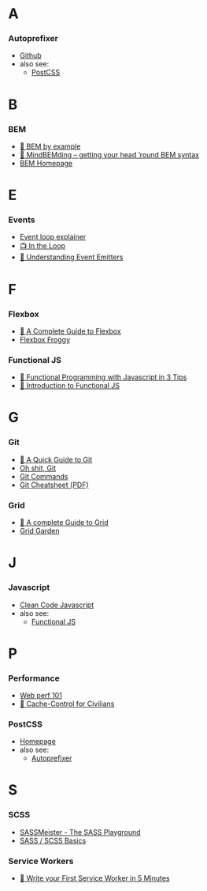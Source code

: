 # A

### Autoprefixer
- [Github](https://github.com/postcss/autoprefixer)
- also see:
  - [PostCSS](#postcss)


# B

### BEM
- [📝 BEM by example](https://seesparkbox.com/foundry/bem_by_example)
- [📝 MindBEMding – getting your head ’round BEM syntax](https://csswizardry.com/2013/01/mindbemding-getting-your-head-round-bem-syntax/)
- [BEM Homepage](http://getbem.com/introduction/)


# E

### Events
- [Event loop explainer](https://github.com/atotic/event-loop/blob/master/README.md)
- [📺 In the Loop](https://youtu.be/cCOL7MC4Pl0)
- [📝 Understanding Event Emitters](https://css-tricks.com/understanding-event-emitters/)


# F

### Flexbox
- [📝 A Complete Guide to Flexbox](https://css-tricks.com/snippets/css/a-guide-to-flexbox/)
- [Flexbox Froggy](https://flexboxfroggy.com/)

### Functional JS
- [📝 Functional Programming with Javascript in 3 Tips](https://medium.com/@alexnault/functional-programming-with-javascript-in-3-tips-f282934947e5)
- [📝 Introduction to Functional JS](https://medium.com/dailyjs/functional-js-1-introduction-7908bfe5ef8d)


# G

### Git
- [📝 A Quick Guide to Git](https://flaviocopes.com/git/)
- [Oh shit, Git](https://ohshitgit.com)
- [Git Commands](https://github.com/bpassos/git-commands)
- [Git Cheatsheet (PDF)](https://education.github.com/git-cheat-sheet-education.pdf)

### Grid
- [📝 A complete Guide to Grid](https://css-tricks.com/snippets/css/complete-guide-grid/)
- [Grid Garden](https://cssgridgarden.com/)


# J

### Javascript
- [Clean Code Javascript](https://github.com/ryanmcdermott/clean-code-javascript/blob/master/README.md)
- also see:
  - [Functional JS](#functionaljs)


# P

### Performance
- [Web perf 101](https://3perf.com/talks/web-perf-101/)
- [📝 Cache-Control for Civilians](https://csswizardry.com/2019/03/cache-control-for-civilians/)

### PostCSS
- [Homepage](https://postcss.org/)
- also see:
  - [Autoprefixer](#autoprefixer)


# S

### SCSS
- [SASSMeister - The SASS Playground](https://www.sassmeister.com)
- [SASS / SCSS Basics](https://sass-lang.com/guide)

### Service Workers
- [📝 Write your First Service Worker in 5 Minutes](https://davidwalsh.name/write-your-first-service-worker-in-5-minutes)

